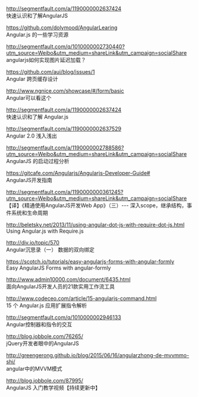 http://segmentfault.com/a/1190000002637424<br  />
快速认识和了解AngularJS

https://github.com/dolymood/AngularLearing<br  />
Angular.js 的一些学习资源

http://segmentfault.com/q/1010000002730440?utm_source=Weibo&utm_medium=shareLink&utm_campaign=socialShare<br  />
angularjs如何实现图片延迟加载？

https://github.com/aui/blog/issues/1<br  />
Angular 跨页缓存设计

http://www.ngnice.com/showcase/#/form/basic<br  />
Angular可以看这个

http://segmentfault.com/a/1190000002637424<br  />
快速认识和了解 Angular.js

http://segmentfault.com/a/1190000002637529<br  />
Angular 2.0 浅入浅出

http://segmentfault.com/a/1190000002788586?utm_source=Weibo&utm_medium=shareLink&utm_campaign=socialShare<br  />
AngularJS 的启动过程分析

https://gitcafe.com/Angularjs/Angularjs-Developer-Guide#<br  />
AngularJS开发指南

http://segmentfault.com/a/1190000000361245?utm_source=Weibo&utm_medium=shareLink&utm_campaign=socialShare<br  />
【译】《精通使用AngularJS开发Web App》（三）--- 深入scope，继承结构，事件系统和生命周期

http://beletsky.net/2013/11/using-angular-dot-js-with-require-dot-js.html<br  />
Using Angular.js with Require.js

http://div.io/topic/570<br  />
Angular沉思录（一） 数据的双向绑定

https://scotch.io/tutorials/easy-angularjs-forms-with-angular-formly<br  />
Easy AngularJS Forms with angular-formly

http://www.admin10000.com/document/6435.html<br  />
面向AngularJS开发人员的21款实用工作流工具

http://www.codeceo.com/article/15-angularjs-command.html<br  />
15 个 Angular.js 应用扩展指令解析

http://segmentfault.com/q/1010000002946133<br  />
Angular控制器和指令的交互

http://blog.jobbole.com/76265/<br  />
jQuery开发者眼中的AngularJS

http://greengerong.github.io/blog/2015/06/16/angularzhong-de-mvvmmo-shi/<br  />
angular中的MVVM模式

http://blog.jobbole.com/87995/<br  />
AngularJS 入门教学视频【持续更新中】
